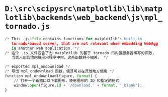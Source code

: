 # `D:\src\scipysrc\matplotlib\lib\matplotlib\backends\web_backend\js\mpl_tornado.js`

```py
/* This .js file contains functions for matplotlib's built-in
   tornado-based server, that are not relevant when embedding WebAgg
   in another web application. */
/* 这个 .js 文件包含了为 matplotlib 的基于 tornado 的内置服务器编写的函数，
   当嵌入到其他网络应用程序中时，这些函数并不相关。 */

/* exported mpl_ondownload */
/* 导出 mpl_ondownload 函数，使其可以在其他地方使用 */
function mpl_ondownload(figure, format) {
    // 打开一个新窗口以下载图形，使用图形的 ID 和指定的格式
    window.open(figure.id + '/download.' + format, '_blank');
}
```